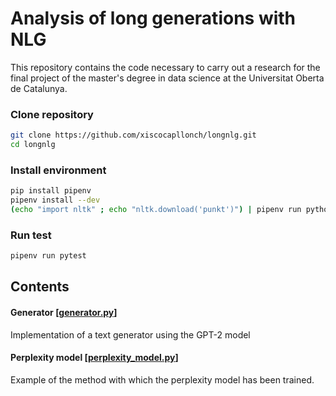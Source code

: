 # Analysis of long generations with NLG

This repository contains the code necessary to carry out a research for the final project of the master's degree in data science at the Universitat Oberta de Catalunya.

### Clone repository

```bash
git clone https://github.com/xiscocapllonch/longnlg.git
cd longnlg
```

### Install environment

```bash
pip install pipenv
pipenv install --dev
(echo "import nltk" ; echo "nltk.download('punkt')") | pipenv run python
```

### Run test

```bash
pipenv run pytest
```

## Contents

#### Generator [[generator.py](generator.py)]

Implementation of a text generator using the GPT-2 model

#### Perplexity model [[perplexity_model.py](perplexity_model.py)]
Example of the method with which the perplexity model has been trained.
